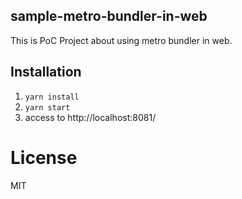 ## sample-metro-bundler-in-web

This is PoC Project about using metro bundler in web.

## Installation

1. `yarn install`
2. `yarn start`
3. access to http://localhost:8081/

# License

MIT
